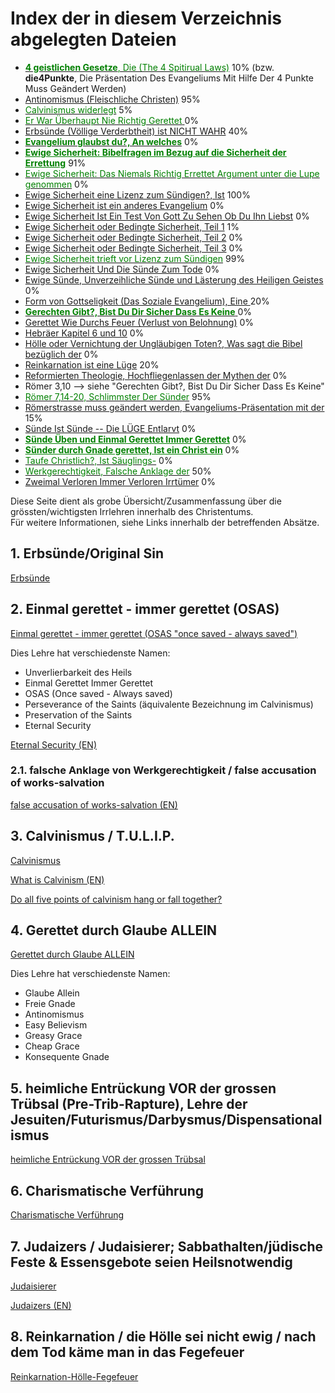 ﻿<!--t Grundlegende Irrlehren t-->
<!--d  d-->

# Index der in diesem Verzeichnis abgelegten Dateien
- [<font color="green">**4 geistlichen Gesetze**, Die (The 4 Spitirual Laws)</font>](grundlegende-irrlehren/die-4-punkte) 10% (bzw. **die4Punkte**, Die Präsentation Des Evangeliums Mit Hilfe Der 4 Punkte Muss Geändert Werden)
- [Antinomismus (Fleischliche Christen)](grundlegende-irrlehren/antinomismus-fleischliche-christen) 95%
- [<font color="green">Calvinismus widerlegt</font>](grundlegende-irrlehren/calvinismus) 5%
- [<font color="green">Er War Überhaupt Nie Richtig Gerettet</font> ](grundlegende-irrlehren/er-war-ueberhaupt-nie-richtig-gerettet) 0%
- [Erbsünde (Völlige Verderbtheit) ist NICHT WAHR](grundlegende-irrlehren/erbsuende-ist-nicht-wahr) 40%
- [<font color="green">**Evangelium glaubst du?, An welches**</font>](grundlegende-irrlehren/welches-evangelium) 0%
- [<font color="green"><u>**Ewige Sicherheit: Bibelfragen im Bezug auf die Sicherheit der Errettung**</u></font>](grundlegende-irrlehren/bibelfragen-in-bezug-auf-die-sicherheit-der-errettung) 91%
- [<font color="green">Ewige Sicherheit: Das Niemals Richtig Errettet Argument unter die Lupe genommen</font>](grundlegende-irrlehren/das-niemals-richtig-gerettet-argument-unter-die-lupe-genommen) 0%
- [Ewige Sicherheit eine Lizenz zum Sündigen?, Ist](grundlegende-irrlehren/osas-ist-ewige-sicherheit-eine-lizenz-fuer-sittenlosigkeit) 100%
- [Ewige Sicherheit ist ein anderes Evangelium](grundlegende-irrlehren/ewige-sicherheit-ist-ein-anderes-evangelium) 0%
- [Ewige Sicherheit Ist Ein Test Von Gott Zu Sehen Ob Du Ihn Liebst](grundlegende-irrlehren/ewige-sicherheit-ist-ein-test-von-gott) 0%
- [Ewige Sicherheit oder Bedingte Sicherheit, Teil 1](grundlegende-irrlehren/osas-ewige-sicherheit-oder-bedingte-sicherheit-teil-1) 1%
- [Ewige Sicherheit oder Bedingte Sicherheit, Teil 2](grundlegende-irrlehren/osas-ewige-sicherheit-oder-bedingte-sicherheit-teil-2) 0%
- [Ewige Sicherheit oder Bedingte Sicherheit, Teil 3](grundlegende-irrlehren/osas-ewige-sicherheit-oder-bedingte-sicherheit-teil-3) 0%
- [<font color="green">Ewige Sicherheit trieft vor Lizenz zum Sündigen</font>](grundlegende-irrlehren/osas-ewige-sicherheit-trieft-vor-lizenz-zum-suendigen) 99%
- [Ewige Sicherheit Und Die Sünde Zum Tode](grundlegende-irrlehren/osas-ewige-sicherheit-und-die-suende-zum-tode) 0%
- [Ewige Sünde, Unverzeihliche Sünde und Lästerung des Heiligen Geistes](grundlegende-irrlehren/ewige-suende-unverzeihliche-suende-laesterung-des-heiligen-geistes) 0%
- [Form von Gottseligkeit (Das Soziale Evangelium), Eine ](grundlegende-irrlehren/eine-form-von-gottseligkeit-das-soziale-evangelium) 20%
- [<font color="green">**Gerechten Gibt?, Bist Du Dir Sicher Dass Es Keine**</font> ](grundlegende-irrlehren/sicher-dass-es-keine-gerechten-gibt) 0%
- [Gerettet Wie Durchs Feuer (Verlust von Belohnung)](grundlegende-irrlehren/osas-gerettet-wie-durchs-feuer-verlust-von-belohnung) 0%
- [Hebräer Kapitel 6 und 10](grundlegende-irrlehren/hebraeer-kapitel-6-und10) 0%
- [Hölle oder Vernichtung der Ungläubigen Toten?, Was sagt die Bibel bezüglich der](grundlegende-irrlehren/hoelle-werden-die-ungerechten-toten-vernichtnung-oder-ewige-qual-erleben) 0%
- [Reinkarnation ist eine Lüge](grundlegende-irrlehren/reinkarnation-ist-eine-luege) 20%
- [Reformierten Theologie, Hochfliegenlassen der Mythen der](grundlegende-irrlehren/zusammenfassung-hochfliegenlassen-der-mythen-der-reformierten-theologie) 0%
- Römer 3,10 --> siehe "Gerechten Gibt?, Bist Du Dir Sicher Dass Es Keine"
- [<font color="green">Römer 7,14-20, Schlimmster Der Sünder</font>](grundlegende-irrlehren/schlimmster-der-suender) 95%
- [Römerstrasse muss geändert werden, Evangeliums-Präsentation mit der](grundlegende-irrlehren/roemerstrasse) 15%
- [Sünde Ist Sünde -- Die LÜGE Entlarvt](grundlegende-irrlehren/suende-ist-suende-die-luege-entlarvt) 0%
- [<font color="green"><u>**Sünde Üben und Einmal Gerettet Immer Gerettet**</u></font>](grundlegende-irrlehren/suende-ueben-und-einmal-gerettet-immer-gerettet) 0%
- [<font color="green"><u>**Sünder durch Gnade gerettet, Ist ein Christ ein**</u></font>](grundlegende-lehren/ist-ein-christ-ein-suender-durch-gnade-gerettet) 0%
- [<font color="green">Taufe Christlich?, Ist Säuglings-</font>](grundlegende-irrlehren/saeuglingstaufe-ist-sie-christlich) 0%
- [<font color="green">Werkgerechtigkeit, Falsche Anklage der</font>](grundlegende-irrlehren/falsche-anklage-der-werkgerechtigkeit) 50%
- [Zweimal Verloren Immer Verloren Irrtümer](grundlegende-irrlehren/rueckfaelliger-zweimal-verloren-immer-verloren) 0%


Diese Seite dient als grobe Übersicht/Zusammenfassung über die grössten/wichtigsten Irrlehren innerhalb des Christentums.  
Für weitere Informationen, siehe Links innerhalb der betreffenden Absätze.

## 1. Erbsünde/Original Sin
[Erbsünde](erbsuende)

## 2. Einmal gerettet - immer gerettet (OSAS)
[Einmal gerettet - immer gerettet (OSAS "once saved - always saved")](einmal-gerettet-immer-gerettet-osas)

<!-- Hier folgt eine Abhandlung darüber, weshalb "Einmal gerettet - immer gerettet" eine Irrlehre ist. -->

Dies Lehre hat verschiedenste Namen:
- Unverlierbarkeit des Heils
- Einmal Gerettet Immer Gerettet
- OSAS (Once saved - Always saved)
- Perseverance of the Saints (äquivalente Bezeichnung im Calvinismus)
- Preservation of the Saints
- Eternal Security

[Eternal Security (EN)](../2015/07/eternal-security-or-conditional-security)

### 2.1. falsche Anklage von Werkgerechtigkeit / false accusation of works-salvation
[false accusation of works-salvation (EN)](../2015/07/false-accusation-of-works-salvation)

## 3. Calvinismus / T.U.L.I.P.
[Calvinismus](calvinismus)

[What is Calvinism (EN)](../2015/07/what-is-calvinism)

[Do all five points of calvinism hang or fall together?](../2015/07/do-all-five-points-of-calvinism-hang-or-fall-together)

## 4. Gerettet durch Glaube ALLEIN
[Gerettet durch Glaube ALLEIN](glaube-allein-antinomismus)

Dies Lehre hat verschiedenste Namen:
- Glaube Allein
- Freie Gnade
- Antinomismus
- Easy Believism
- Greasy Grace
- Cheap Grace
- Konsequente Gnade

## 5. heimliche Entrückung VOR der grossen Trübsal (Pre-Trib-Rapture), Lehre der Jesuiten/Futurismus/Darbysmus/Dispensationalismus
[heimliche Entrückung VOR der grossen Trübsal](heimliche-entrueckung-vor-der-grossen-truebsal-pre-trib-rapture)

## 6. Charismatische Verführung
[Charismatische Verführung](charismatische-verfuehrung)

## 7. Judaizers / Judaisierer; Sabbathalten/jüdische Feste & Essensgebote seien Heilsnotwendig
[Judaisierer](judaisierer)

[Judaizers (EN)](../2015/07/are-gentile-christians-required-to-keep-the-torah)

## 8. Reinkarnation / die Hölle sei nicht ewig / nach dem Tod käme man in das Fegefeuer
[Reinkarnation-Hölle-Fegefeuer](reinkarnation-hoelle-fegefeuer)

<!--
Hier folgt eine Abhandlung darüber, weshalb die Lehren einer Reinkarnation, dass die Hölle nicht ewig sei und dass es so etwas wie das Fegefeuer gäbe, unbiblisch und nicht wahr sind.
-->

<!--
## 9. Trinität/Trinity
[Trinität](trinitaet)
-->